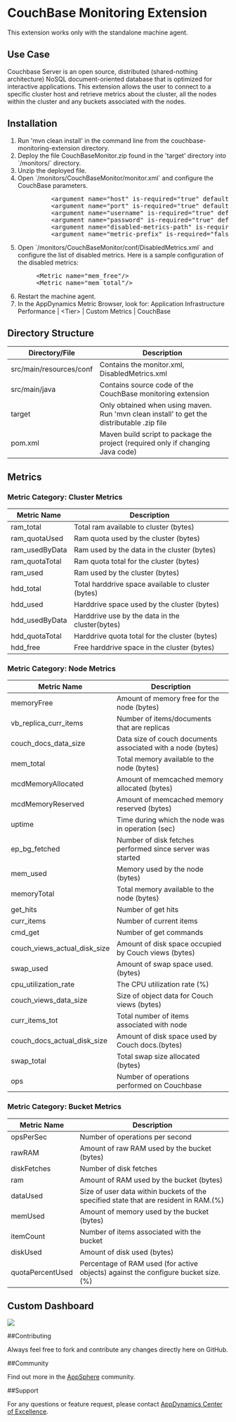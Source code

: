 CouchBase Monitoring Extension
============================

This extension works only with the standalone machine agent.

## Use Case

Couchbase Server is an open source, distributed (shared-nothing architecture) NoSQL document-oriented database that is optimized for interactive applications. This extension allows the user to connect to a specific cluster host and retrieve metrics about the cluster, all the nodes within the cluster and any buckets associated with the nodes.  

## Installation
<ol>
	<li>Run 'mvn clean install' in the command line from the couchbase-monitoring-extension directory.
	</li>
	<li>Deploy the file CouchBaseMonitor.zip found in the 'target' directory into `<MACHINE_AGENT_HOME>/monitors/` directory.
	</li>
	<li>Unzip the deployed file.
	</li>
	<li>Open `<MACHINE_AGENT_HOME>/monitors/CouchBaseMonitor/monitor.xml` and configure the CouchBase parameters.
<p></p>
<pre>
	     &lt;argument name="host" is-required="true" default-value="localhost"/&gt;
         &lt;argument name="port" is-required="true" default-value="8091"/&gt;
         &lt;argument name="username" is-required="true" default-value="username"/&gt;
         &lt;argument name="password" is-required="true" default-value="password"/&gt;
         &lt;argument name="disabled-metrics-path" is-required="false" default-value="monitors/CouchBaseMonitor/conf/DisabledMetrics.xml"/&gt;
		 &lt;argument name="metric-prefix" is-required="false" default-value="Custom Metrics|Couchbase|"/&gt;
</pre>
	</li>
	<li>Open `<MACHINE_AGENT_HOME>/monitors/CouchBaseMonitor/conf/DisabledMetrics.xml` and configure the list of disabled metrics. Here is a sample configuration of the disabled metrics:
<p></p>
<pre>
	 &lt;Metric name="mem_free"/&gt;
	 &lt;Metric name="mem_total"/&gt;
</pre>
	</li>	
	<li> Restart the machine agent.
	</li>
	<li>In the AppDynamics Metric Browser, look for: Application Infrastructure Performance | &lt;Tier&gt; | Custom Metrics | CouchBase
	</li>
</ol>

## Directory Structure

| Directory/File | Description |
|----------------|-------------|
|src/main/resources/conf            | Contains the monitor.xml, DisabledMetrics.xml |
|src/main/java             | Contains source code of the CouchBase monitoring extension |
|target            | Only obtained when using maven. Run 'mvn clean install' to get the distributable .zip file |
|pom.xml       | Maven build script to package the project (required only if changing Java code) |

## Metrics

### Metric Category: Cluster Metrics

|Metric Name            	|Description|
|------------------------------	|------------|
|ram_total        		|Total ram available to cluster (bytes)
|ram_quotaUsed        		|Ram quota used by the cluster (bytes)
|ram_usedByData         	|Ram used by the data in the cluster (bytes)
|ram_quotaTotal         	|Ram quota total for the cluster (bytes)
|ram_used	        	|Ram used by the cluster (bytes)
|hdd_total       		|Total harddrive space available to cluster (bytes)
|hdd_used       		|Harddrive space used by the cluster (bytes)
|hdd_usedByData       		|Harddrive use by the data in the cluster(bytes)
|hdd_quotaTotal       		|Harddrive quota total for the cluster (bytes)
|hdd_free       		|Free harddrive space in the cluster (bytes)

### Metric Category: Node Metrics

|Metric Name            	|Description|
|------------------------------	|-----------|
|memoryFree        		|Amount of memory free for the node (bytes)
|vb_replica_curr_items  	|Number of items/documents that are replicas 
|couch_docs_data_size         	|Data size of couch documents associated with a node (bytes)
|mem_total	        	|Total memory available to the node (bytes)
|mcdMemoryAllocated       	|Amount of memcached memory allocated (bytes)
|mcdMemoryReserved       	|Amount of memcached memory reserved (bytes)
|uptime       			|Time during which the node was in operation (sec)
|ep_bg_fetched       		|Number of disk fetches performed since server was started
|mem_used       		|Memory used by the node (bytes)
|memoryTotal        		|Total memory available to the node (bytes)
|get_hits  			|Number of get hits
|curr_items         		|Number of current items
|cmd_get	        	|Number of get commands
|couch_views_actual_disk_size   |Amount of disk space occupied by Couch views (bytes)
|swap_used       		|Amount of swap space used.(bytes)
|cpu_utilization_rate       	|The CPU utilization rate (%)
|couch_views_data_size       	|Size of object data for Couch views (bytes)
|curr_items_tot       		|Total number of items associated with node
|couch_docs_actual_disk_size    |Amount of disk space used by Couch docs.(bytes)
|swap_total       		|Total swap size allocated (bytes)
|ops       			|Number of operations performed on Couchbase

### Metric Category: Bucket Metrics

|Metric Name            	|Description|
|------------------------------	|-----------|
|opsPerSec        		|Number of operations per second
|rawRAM  			|Amount of raw RAM used by the bucket (bytes)
|diskFetches         		|Number of disk fetches
|ram         			|Amount of RAM used by the bucket (bytes)
|dataUsed	        	|Size of user data within buckets of the specified state that are resident in RAM.(%)
|memUsed       			|Amount of memory used by the bucket (bytes)
|itemCount       		|Number of items associated with the bucket
|diskUsed       		|Amount of disk used (bytes)
|quotaPercentUsed       	|Percentage of RAM used (for active objects) against the configure bucket size.(%)


## Custom Dashboard

![](https://raw.github.com/Appdynamics/couchbase-monitoring-extension/master/CouchBase%20Dashboard.png)

##Contributing

Always feel free to fork and contribute any changes directly here on GitHub.

##Community

Find out more in the [AppSphere](http://appsphere.appdynamics.com/t5/eXchange/CouchBase---Monitoring-Extension/idi-p/5567) community.

##Support

For any questions or feature request, please contact [AppDynamics Center of Excellence](mailto:ace-request@appdynamics.com).

